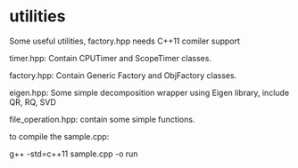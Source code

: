 utilities
=========

Some useful utilities, factory.hpp needs C++11 comiler support

timer.hpp: Contain CPUTimer and ScopeTimer classes.

factory.hpp: Contain Generic Factory and ObjFactory classes.

eigen.hpp: Some simple decomposition wrapper using Eigen library, include QR, RQ, SVD

file_operation.hpp: contain some simple functions. 

to compile the sample.cpp:

g++ -std=c++11 sample.cpp -o run